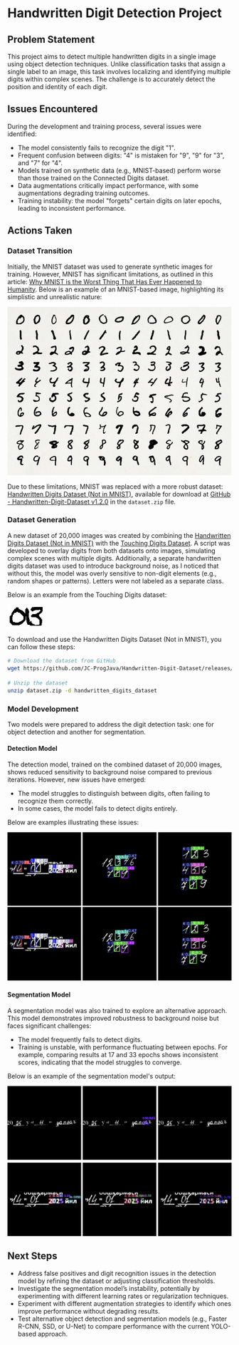 # Handwritten Digit Detection Project

## Problem Statement

This project aims to detect multiple handwritten digits in a single image using object detection techniques. Unlike classification tasks that assign a single label to an image, this task involves localizing and identifying multiple digits within complex scenes. The challenge is to accurately detect the position and identity of each digit.

## Issues Encountered

During the development and training process, several issues were identified:
- The model consistently fails to recognize the digit "1".
- Frequent confusion between digits: "4" is mistaken for "9", "9" for "3", and "7" for "4".
- Models trained on synthetic data (e.g., MNIST-based) perform worse than those trained on the Connected Digits dataset.
- Data augmentations critically impact performance, with some augmentations degrading training outcomes.
- Training instability: the model "forgets" certain digits on later epochs, leading to inconsistent performance.

## Actions Taken

### Dataset Transition

Initially, the MNIST dataset was used to generate synthetic images for training. However, MNIST has significant limitations, as outlined in this article: [Why MNIST is the Worst Thing That Has Ever Happened to Humanity](https://matteo-a-barbieri.medium.com/why-mnist-is-the-worst-thing-that-has-ever-happened-to-humanity-49fd053f0f66). Below is an example of an MNIST-based image, highlighting its simplistic and unrealistic nature:

![MNIST Example](examples/mnist.jpg)

Due to these limitations, MNIST was replaced with a more robust dataset: [Handwritten Digits Dataset (Not in MNIST)](https://www.kaggle.com/datasets/jcprogjava/handwritten-digits-dataset-not-in-mnist), available for download at [GitHub - Handwritten-Digit-Dataset v1.2.0](https://github.com/JC-ProgJava/Handwritten-Digit-Dataset/releases/tag/v1.2.0) in the `dataset.zip` file.

### Dataset Generation

A new dataset of 20,000 images was created by combining the [Handwritten Digits Dataset (Not in MNIST)](https://www.kaggle.com/datasets/jcprogjava/handwritten-digits-dataset-not-in-mnist) with the [Touching Digits Dataset](https://web.inf.ufpr.br/vri/databases/touching-digits/). A script was developed to overlay digits from both datasets onto images, simulating complex scenes with multiple digits. Additionally, a separate handwritten digits dataset was used to introduce background noise, as I noticed that without this, the model was overly sensitive to non-digit elements (e.g., random shapes or patterns). Letters were not labeled as a separate class.

Below is an example from the Touching Digits dataset:

![Touching Digits Example](examples/TouchingDigits.png)

To download and use the Handwritten Digits Dataset (Not in MNIST), you can follow these steps:

```bash
# Download the dataset from GitHub
wget https://github.com/JC-ProgJava/Handwritten-Digit-Dataset/releases/download/v1.2.0/dataset.zip

# Unzip the dataset
unzip dataset.zip -d handwritten_digits_dataset
```

### Model Development

Two models were prepared to address the digit detection task: one for object detection and another for segmentation.

#### Detection Model

The detection model, trained on the combined dataset of 20,000 images, shows reduced sensitivity to background noise compared to previous iterations. However, new issues have emerged:
- The model struggles to distinguish between digits, often failing to recognize them correctly.
- In some cases, the model fails to detect digits entirely.

Below are examples illustrating these issues:

![Detection Result 1](examples/result-1.png)
![Detection Result 2](examples/result-2.png)

#### Segmentation Model

A segmentation model was also trained to explore an alternative approach. This model demonstrates improved robustness to background noise but faces significant challenges:
- The model frequently fails to detect digits.
- Training is unstable, with performance fluctuating between epochs. For example, comparing results at 17 and 33 epochs shows inconsistent scores, indicating that the model struggles to converge.

Below is an example of the segmentation model's output:

![Segmentation Result](examples/result-3.png)

## Next Steps

- Address false positives and digit recognition issues in the detection model by refining the dataset or adjusting classification thresholds.
- Investigate the segmentation model’s instability, potentially by experimenting with different learning rates or regularization techniques.
- Experiment with different augmentation strategies to identify which ones improve performance without degrading results.
- Test alternative object detection and segmentation models (e.g., Faster R-CNN, SSD, or U-Net) to compare performance with the current YOLO-based approach.